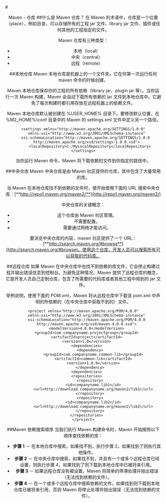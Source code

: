 #<center>Maven - 仓库
##什么是 Maven 仓库？
在 Maven 的术语中，仓库是一个位置（place），例如目录，可以存储所有的工程 jar 文件、library jar 文件、插件或任何其他的工程指定的文件。

Maven 仓库有三种类型：

* 本地（local）
* 中央（central）
* 远程（remote）

##本地仓库
Maven 本地仓库是机器上的一个文件夹。它在你第一次运行任何 maven 命令的时候创建。

Maven 本地仓库保存你的工程的所有依赖（library jar、plugin jar 等）。当你运行一次 Maven 构建，Maven 会自动下载所有依赖的 jar 文件到本地仓库中。它避免了每次构建时都引用存放在远程机器上的依赖文件。

Maven 本地仓库默认被创建在 %USER\_HOME% 目录下。要修改默认位置，在 %M2\_HOME%\conf 目录中的 Maven 的 settings.xml 文件中定义另一个路径。

```
<settings xmlns="http://maven.apache.org/SETTINGS/1.0.0"
   xmlns:xsi="http://www.w3.org/2001/XMLSchema-instance"
   xsi:schemaLocation="http://maven.apache.org/SETTINGS/1.0.0 
   http://maven.apache.org/xsd/settings-1.0.0.xsd">
      <localRepository>C:/MyLocalRepository</localRepository>
</settings>
```

当你运行 Maven 命令，Maven 将下载依赖的文件到你指定的路径中。

##中央仓库
Maven 中央仓库是由 Maven 社区提供的仓库，其中包含了大量常用的库。

当 Maven 在本地仓库找不到依赖的文件时，便开始使用下面的 URL 搜索中央仓库：[**http://repo1.maven.org/maven2/**](http://repo1.maven.org/maven2/)

中央仓库的关键概念：

* 这个仓库由 Maven 社区管理。
* 不需要配置。
* 需要通过网络才能访问。

要浏览中央仓库的内容，maven 社区提供了一个 URL：[**http://search.maven.org/#browse**](http://search.maven.org/#browse)。使用这个仓库，开发人员可以搜索所有可以获取的代码库。

##远程仓库
如果 Maven 在中央仓库中也找不到依赖的库文件，它会停止构建过程并输出错误信息到控制台。为避免这种情况，Maven 提供了远程仓库的概念，它是开发人员自己定制仓库，包含了所需要的代码库或者其他工程中用到的 jar 文件。

举例说明，使用下面的 POM.xml，Maven 将从远程仓库中下载该 pom.xml 中声明的所依赖的（在中央仓库中获取不到的）文件。

```
<project xmlns="http://maven.apache.org/POM/4.0.0"
   xmlns:xsi="http://www.w3.org/2001/XMLSchema-instance"
   xsi:schemaLocation="http://maven.apache.org/POM/4.0.0
   http://maven.apache.org/xsd/maven-4.0.0.xsd">
   <modelVersion>4.0.0</modelVersion>
   <groupId>com.companyname.projectgroup</groupId>
   <artifactId>project</artifactId>
   <version>1.0</version>
   <dependencies>
      <dependency>
         <groupId>com.companyname.common-lib</groupId>
         <artifactId>common-lib</artifactId>
         <version>1.0.0</version>
      </dependency>
   <dependencies>
   <repositories>
      <repository>
         <id>companyname.lib1</id>
         <url>http://download.companyname.org/maven2/lib1</url>
      </repository>
      <repository>
         <id>companyname.lib2</id>
         <url>http://download.companyname.org/maven2/lib2</url>
      </repository>
   </repositories>
</project>
```

##Maven 依赖搜索顺序
当我们执行 Maven 构建命令时，Maven 开始按照以下顺序查找依赖的库：

* **步骤 1** － 在本地仓库中搜索，如果找不到，执行步骤 2，如果找到了则执行其他操作。
* **步骤 2** － 在中央仓库中搜索，如果找不到，并且有一个或多个远程仓库已经设置，则执行步骤 4，如果找到了则下载到本地仓库中已被将来引用。
* **步骤 3** － 如果远程仓库没有被设置，Maven 将简单的停滞处理并抛出错误（无法找到依赖的文件）。
* **步骤 4** － 在一个或多个远程仓库中搜索依赖的文件，如果找到则下载到本地仓库已被将来引用，否则 Maven 将停止处理并抛出错误（无法找到依赖的文件）。